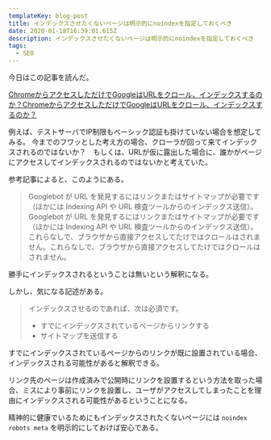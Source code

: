```yaml
---
templateKey: blog-post
title: インデックスさせたくないページは明示的にnoindexを指定しておくべき
date: 2020-01-18T16:39:01.615Z
description: インデックスさせたくないページは明示的にnoindexを指定しておくべき
tags:
  - SEO
---
```

今日はこの記事を読んだ。

[ChromeからアクセスしただけでGoogleはURLをクロール、インデックスするのか？ChromeからアクセスしただけでGoogleはURLをクロール、インデックスするのか？](https://www.suzukikenichi.com/blog/does-google-index-hidden-pages-based-on-direct-visits-on-chrome/https://www.suzukikenichi.com/blog/does-google-index-hidden-pages-based-on-direct-visits-on-chrome/)

例えば、テストサーバでIP制限もベーシック認証も掛けていない場合を想定してみる。
今までのフワッとした考え方の場合、クローラが回って来てインデックスされるのではないか？　もしくは、URLが仮に露出した場合に、誰かがページにアクセスしてインデックスされるのではないかと考えていた。

参考記事によると、このようにある。

> Googlebot が URL を発見するにはリンクまたはサイトマップが必要です（ほかには Indexing API や URL 検査ツールからのインデックス送信）。Googlebot が URL を発見するにはリンクまたはサイトマップが必要です（ほかには Indexing API や URL 検査ツールからのインデックス送信）。これらなしで、ブラウザから直接アクセスしてたけではクロールはされません。これらなしで、ブラウザから直接アクセスしてたけではクロールはされません。

勝手にインデックスされるということは無いという解釈になる。

しかし、気になる記述がある。

> インデックスさせるのであれば、次は必須です。
> - すでにインデックスされているページからリンクする
> - サイトマップを送信する

すでにインデックスされているページからのリンクが既に設置されている場合、インデックスされる可能性があると解釈できる。

リンク先のページは作成済みで公開時にリンクを設置するという方法を取った場合、ミスにより事前にリンクを設置し、ユーザがアクセスしてしまったことを理由にインデックスされる可能性があるということになる。

精神的に健康でいるためにもインデックスされたくないページには `noindex robots meta` を明示的にしておけば安心である。
